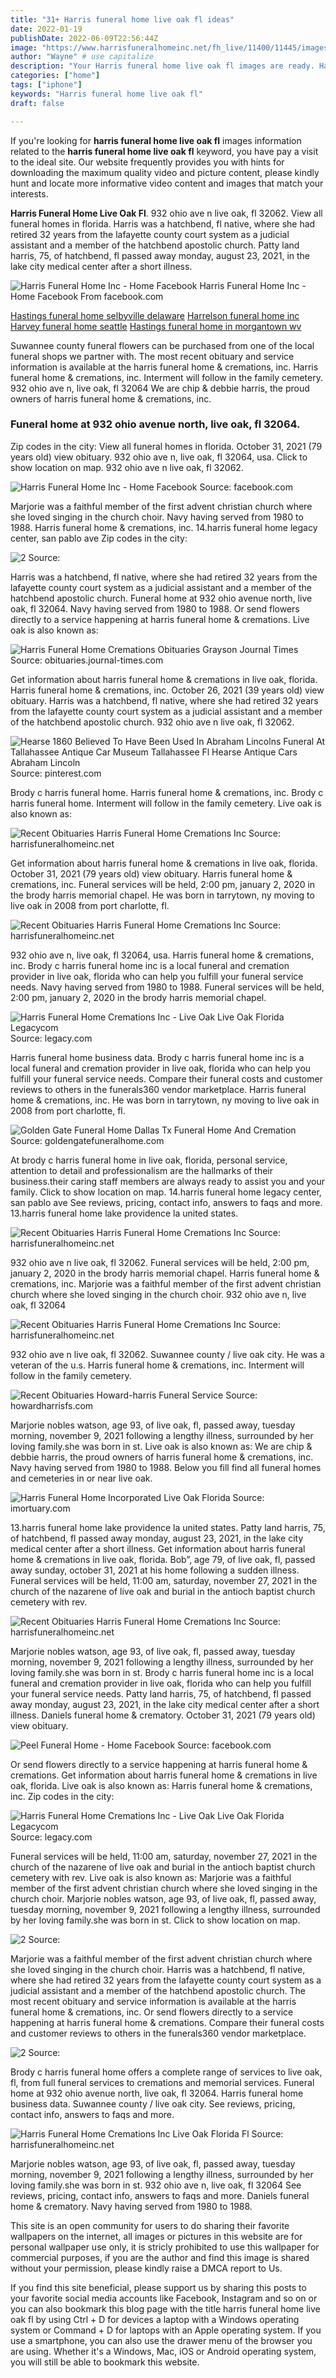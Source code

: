 ```yaml
---
title: "31+ Harris funeral home live oak fl ideas"
date: 2022-01-19
publishDate: 2022-06-09T22:56:44Z
image: "https://www.harrisfuneralhomeinc.net/fh_live/11400/11445/images/9_6788.jpg"
author: "Wayne" # use capitalize
description: "Your Harris funeral home live oak fl images are ready. Harris funeral home live oak fl are a topic that is being searched for and liked by netizens today. You can Download the Harris funeral home live oak fl files here. Get all free photos and vectors."
categories: ["home"]
tags: ["iphone"]
keywords: "Harris funeral home live oak fl"
draft: false

---
```


If you're looking for **harris funeral home live oak fl** images information related to the **harris funeral home live oak fl** keyword, you have pay a visit to the ideal  site.  Our website frequently  provides you with  hints  for downloading  the maximum  quality video and picture  content, please kindly hunt and locate more informative video content and images  that match your interests.

**Harris Funeral Home Live Oak Fl**. 932 ohio ave n live oak, fl 32062. View all funeral homes in florida. Harris was a hatchbend, fl native, where she had retired 32 years from the lafayette county court system as a judicial assistant and a member of the hatchbend apostolic church. Patty land harris, 75, of hatchbend, fl passed away monday, august 23, 2021, in the lake city medical center after a short illness.

![Harris Funeral Home Inc - Home Facebook](https://lookaside.fbsbx.com/lookaside/crawler/media/?media_id=361211714035011 "Harris Funeral Home Inc - Home Facebook")
Harris Funeral Home Inc - Home Facebook From facebook.com

[Hastings funeral home selbyville delaware](/hastings-funeral-home-selbyville-delaware/)
[Harrelson funeral home inc](/harrelson-funeral-home-inc/)
[Harvey funeral home seattle](/harvey-funeral-home-seattle/)
[Hastings funeral home in morgantown wv](/hastings-funeral-home-in-morgantown-wv/)

Suwannee county funeral flowers can be purchased from one of the local funeral shops we partner with. The most recent obituary and service information is available at the harris funeral home &amp; cremations, inc. Harris funeral home &amp; cremations, inc. Interment will follow in the family cemetery. 932 ohio ave n, live oak, fl 32064 We are chip &amp; debbie harris, the proud owners of harris funeral home &amp; cremations, inc.

### Funeral home at 932 ohio avenue north, live oak, fl 32064.

Zip codes in the city: View all funeral homes in florida. October 31, 2021 (79 years old) view obituary. 932 ohio ave n, live oak, fl 32064, usa. Click to show location on map. 932 ohio ave n live oak, fl 32062.


![Harris Funeral Home Inc - Home Facebook](https://lookaside.fbsbx.com/lookaside/crawler/media/?media_id=283434857121573 "Harris Funeral Home Inc - Home Facebook")
Source: facebook.com

Marjorie was a faithful member of the first advent christian church where she loved singing in the church choir. Navy having served from 1980 to 1988. Harris funeral home &amp; cremations, inc. 14.harris funeral home legacy center, san pablo ave Zip codes in the city:

![2](QXBiNlz151mZ6M "2")
Source: 

Harris was a hatchbend, fl native, where she had retired 32 years from the lafayette county court system as a judicial assistant and a member of the hatchbend apostolic church. Funeral home at 932 ohio avenue north, live oak, fl 32064. Navy having served from 1980 to 1988. Or send flowers directly to a service happening at harris funeral home &amp; cremations. Live oak is also known as:

![Harris Funeral Home Cremations Obituaries Grayson Journal Times](https://cdn-otf-cas.prfct.cc/dfs1/eyJ3IjoyNTAsImQiOjcyLCJ1cmwiOiJodHRwczpcL1wvYWRhcy1vcmVnb24tZnVuZXJhbGhvbWUtYXNzZXRzLnMzLmFtYXpvbmF3cy5jb21cLzQ4ODUyXC9sb2dvXC83ZGI0NmM0NGIxMGNkNjZlYmZjOThiZWEzZmI4LnBuZyJ9 "Harris Funeral Home Cremations Obituaries Grayson Journal Times")
Source: obituaries.journal-times.com

Get information about harris funeral home &amp; cremations in live oak, florida. Harris funeral home &amp; cremations, inc. October 26, 2021 (39 years old) view obituary. Harris was a hatchbend, fl native, where she had retired 32 years from the lafayette county court system as a judicial assistant and a member of the hatchbend apostolic church. 932 ohio ave n live oak, fl 32062.

![Hearse 1860 Believed To Have Been Used In Abraham Lincolns Funeral At Tallahassee Antique Car Museum Tallahassee Fl Hearse Antique Cars Abraham Lincoln](https://i.pinimg.com/600x315/d6/ff/f5/d6fff5bd2e07aaad0835bcd0aca49614.jpg "Hearse 1860 Believed To Have Been Used In Abraham Lincolns Funeral At Tallahassee Antique Car Museum Tallahassee Fl Hearse Antique Cars Abraham Lincoln")
Source: pinterest.com

Brody c harris funeral home. Harris funeral home &amp; cremations, inc. Brody c harris funeral home. Interment will follow in the family cemetery. Live oak is also known as:

![Recent Obituaries Harris Funeral Home Cremations Inc](https://www.harrisfuneralhomeinc.net/fh_live/11400/11445/images/obituaries/7740526_fbs.jpg "Recent Obituaries Harris Funeral Home Cremations Inc")
Source: harrisfuneralhomeinc.net

Get information about harris funeral home &amp; cremations in live oak, florida. October 31, 2021 (79 years old) view obituary. Harris funeral home &amp; cremations, inc. Funeral services will be held, 2:00 pm, january 2, 2020 in the brody harris memorial chapel. He was born in tarrytown, ny moving to live oak in 2008 from port charlotte, fl.

![Recent Obituaries Harris Funeral Home Cremations Inc](https://www.harrisfuneralhomeinc.net/home/assets/img/common/send_flowers_eyc.jpg "Recent Obituaries Harris Funeral Home Cremations Inc")
Source: harrisfuneralhomeinc.net

932 ohio ave n, live oak, fl 32064, usa. Harris funeral home &amp; cremations, inc. Brody c harris funeral home inc is a local funeral and cremation provider in live oak, florida who can help you fulfill your funeral service needs. Navy having served from 1980 to 1988. Funeral services will be held, 2:00 pm, january 2, 2020 in the brody harris memorial chapel.

![Harris Funeral Home Cremations Inc - Live Oak Live Oak Florida Legacycom](https://d1ore3n0z2tnb3.cloudfront.net/logo_icon_4/custom/domain_1/image_files/sitemgr_photo_5989.gif "Harris Funeral Home Cremations Inc - Live Oak Live Oak Florida Legacycom")
Source: legacy.com

Harris funeral home business data. Brody c harris funeral home inc is a local funeral and cremation provider in live oak, florida who can help you fulfill your funeral service needs. Compare their funeral costs and customer reviews to others in the funerals360 vendor marketplace. Harris funeral home &amp; cremations, inc. He was born in tarrytown, ny moving to live oak in 2008 from port charlotte, fl.

![Golden Gate Funeral Home Dallas Tx Funeral Home And Cremation](https://s3.amazonaws.com/CFSV2/siteimages/gol/354978-July2020GGWebsiteBanner.PNG "Golden Gate Funeral Home Dallas Tx Funeral Home And Cremation")
Source: goldengatefuneralhome.com

At brody c harris funeral home in live oak, florida, personal service, attention to detail and professionalism are the hallmarks of their business.their caring staff members are always ready to assist you and your family. Click to show location on map. 14.harris funeral home legacy center, san pablo ave See reviews, pricing, contact info, answers to faqs and more. 13.harris funeral home lake providence la united states.

![Recent Obituaries Harris Funeral Home Cremations Inc](https://www.harrisfuneralhomeinc.net/fh_live/11400/11445/images/obituaries/7670317_fbs.png "Recent Obituaries Harris Funeral Home Cremations Inc")
Source: harrisfuneralhomeinc.net

932 ohio ave n live oak, fl 32062. Funeral services will be held, 2:00 pm, january 2, 2020 in the brody harris memorial chapel. Harris funeral home &amp; cremations, inc. Marjorie was a faithful member of the first advent christian church where she loved singing in the church choir. 932 ohio ave n, live oak, fl 32064

![Recent Obituaries Harris Funeral Home Cremations Inc](https://www.harrisfuneralhomeinc.net/fh_live/11400/11445/images/obituaries/7638160_fbs.jpg "Recent Obituaries Harris Funeral Home Cremations Inc")
Source: harrisfuneralhomeinc.net

932 ohio ave n live oak, fl 32062. Suwannee county / live oak city. He was a veteran of the u.s. Harris funeral home &amp; cremations, inc. Interment will follow in the family cemetery.

![Recent Obituaries Howard-harris Funeral Service](https://www.howardharrisfs.com/fh_live/15900/15978/images/premium/logo_solo.png "Recent Obituaries Howard-harris Funeral Service")
Source: howardharrisfs.com

Marjorie nobles watson, age 93, of live oak, fl, passed away, tuesday morning, november 9, 2021 following a lengthy illness, surrounded by her loving family.she was born in st. Live oak is also known as: We are chip &amp; debbie harris, the proud owners of harris funeral home &amp; cremations, inc. Navy having served from 1980 to 1988. Below you fill find all funeral homes and cemeteries in or near live oak.

![Harris Funeral Home Incorporated Live Oak Florida](https://www.imortuary.com/images/ph-images/6.jpg "Harris Funeral Home Incorporated Live Oak Florida")
Source: imortuary.com

13.harris funeral home lake providence la united states. Patty land harris, 75, of hatchbend, fl passed away monday, august 23, 2021, in the lake city medical center after a short illness. Get information about harris funeral home &amp; cremations in live oak, florida. Bob”, age 79, of live oak, fl, passed away sunday, october 31, 2021 at his home following a sudden illness. Funeral services will be held, 11:00 am, saturday, november 27, 2021 in the church of the nazarene of live oak and burial in the antioch baptist church cemetery with rev.

![Recent Obituaries Harris Funeral Home Cremations Inc](https://www.harrisfuneralhomeinc.net/fh_live/11400/11445/images/obituaries/7665651_fbs.jpg "Recent Obituaries Harris Funeral Home Cremations Inc")
Source: harrisfuneralhomeinc.net

Marjorie nobles watson, age 93, of live oak, fl, passed away, tuesday morning, november 9, 2021 following a lengthy illness, surrounded by her loving family.she was born in st. Brody c harris funeral home inc is a local funeral and cremation provider in live oak, florida who can help you fulfill your funeral service needs. Patty land harris, 75, of hatchbend, fl passed away monday, august 23, 2021, in the lake city medical center after a short illness. Daniels funeral home &amp; crematory. October 31, 2021 (79 years old) view obituary.

![Peel Funeral Home - Home Facebook](https://lookaside.fbsbx.com/lookaside/crawler/media/?media_id=1276417122378272 "Peel Funeral Home - Home Facebook")
Source: facebook.com

Or send flowers directly to a service happening at harris funeral home &amp; cremations. Get information about harris funeral home &amp; cremations in live oak, florida. Live oak is also known as: Harris funeral home &amp; cremations, inc. Zip codes in the city:

![Harris Funeral Home Cremations Inc - Live Oak Live Oak Florida Legacycom](https://www.legacy.com/funeral-homes/images/default_candle.jpg?v=0x00000000849c5578&amp;option=3&amp;h=112&amp;w=112&amp;fc=ffffff "Harris Funeral Home Cremations Inc - Live Oak Live Oak Florida Legacycom")
Source: legacy.com

Funeral services will be held, 11:00 am, saturday, november 27, 2021 in the church of the nazarene of live oak and burial in the antioch baptist church cemetery with rev. Live oak is also known as: Marjorie was a faithful member of the first advent christian church where she loved singing in the church choir. Marjorie nobles watson, age 93, of live oak, fl, passed away, tuesday morning, november 9, 2021 following a lengthy illness, surrounded by her loving family.she was born in st. Click to show location on map.

![2](QXBiNlz151mZ6M "2")
Source: 

Marjorie was a faithful member of the first advent christian church where she loved singing in the church choir. Harris was a hatchbend, fl native, where she had retired 32 years from the lafayette county court system as a judicial assistant and a member of the hatchbend apostolic church. The most recent obituary and service information is available at the harris funeral home &amp; cremations, inc. Or send flowers directly to a service happening at harris funeral home &amp; cremations. Compare their funeral costs and customer reviews to others in the funerals360 vendor marketplace.

![2](QXBiNlz151mZ6M "2")
Source: 

Brody c harris funeral home offers a complete range of services to live oak, fl, from full funeral services to cremations and memorial services. Funeral home at 932 ohio avenue north, live oak, fl 32064. Harris funeral home business data. Suwannee county / live oak city. See reviews, pricing, contact info, answers to faqs and more.

![Harris Funeral Home Cremations Inc Live Oak Florida Fl](https://www.harrisfuneralhomeinc.net/fh_live/11400/11445/images/9_6788.jpg "Harris Funeral Home Cremations Inc Live Oak Florida Fl")
Source: harrisfuneralhomeinc.net

Marjorie nobles watson, age 93, of live oak, fl, passed away, tuesday morning, november 9, 2021 following a lengthy illness, surrounded by her loving family.she was born in st. 932 ohio ave n, live oak, fl 32064 See reviews, pricing, contact info, answers to faqs and more. Daniels funeral home &amp; crematory. Navy having served from 1980 to 1988.

This site is an open community for users to do sharing their favorite wallpapers on the internet, all images or pictures in this website are for personal wallpaper use only, it is stricly prohibited to use this wallpaper for commercial purposes, if you are the author and find this image is shared without your permission, please kindly raise a DMCA report to Us.

If you find this site beneficial, please support us by sharing this posts to your favorite social media accounts like Facebook, Instagram and so on or you can also bookmark this blog page with the title harris funeral home live oak fl by using Ctrl + D for devices a laptop with a Windows operating system or Command + D for laptops with an Apple operating system. If you use a smartphone, you can also use the drawer menu of the browser you are using. Whether it's a Windows, Mac, iOS or Android operating system, you will still be able to bookmark this website.
